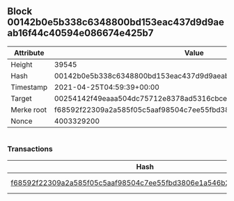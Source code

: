 ## Block 00142b0e5b338c6348800bd153eac437d9d9aeab16f44c40594e086674e425b7

Attribute | Value
--- | ---
Height | 39545
Hash | 00142b0e5b338c6348800bd153eac437d9d9aeab16f44c40594e086674e425b7
Timestamp | 2021-04-25T04:59:39+00:00
Target | 00254142f49eaaa504dc75712e8378ad5316cbcead634704b3734b6271167cc4
Merke root | f68592f22309a2a585f05c5aaf98504c7ee55fbd3806e1a546b23204ff41e215
Nonce | 4003329200

```

```

### Transactions

Hash | Amount
--- | ---
[f68592f22309a2a585f05c5aaf98504c7ee55fbd3806e1a546b23204ff41e215](f68592f22309a2a585f05c5aaf98504c7ee55fbd3806e1a546b23204ff41e215.md) | 10.00000000 SKEPTI 
